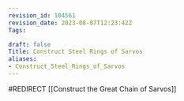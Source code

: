 ```yaml
---
revision_id: 104561
revision_date: 2023-08-07T12:23:42Z
Tags:

draft: false
Title: Construct Steel Rings of Sarvos
aliases:
- Construct_Steel_Rings_of_Sarvos
---
```

#REDIRECT [[Construct the Great Chain of Sarvos]]